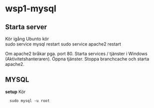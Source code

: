 # wsp1-mysql

## Starta server

Kör igång Ubunto
kör  
  sudo service mysql restart
  sudo service apache2 restart
  
Om apache2 bråkar pga. port 80.
Starta services / tjänster i Windows (Aktivitetshanteraren).
Öppna tjänster.
Stoppa branchcache och starta apache2.

## MYSQL 

**setup**
Kör
    
      sudo mysql -u root

